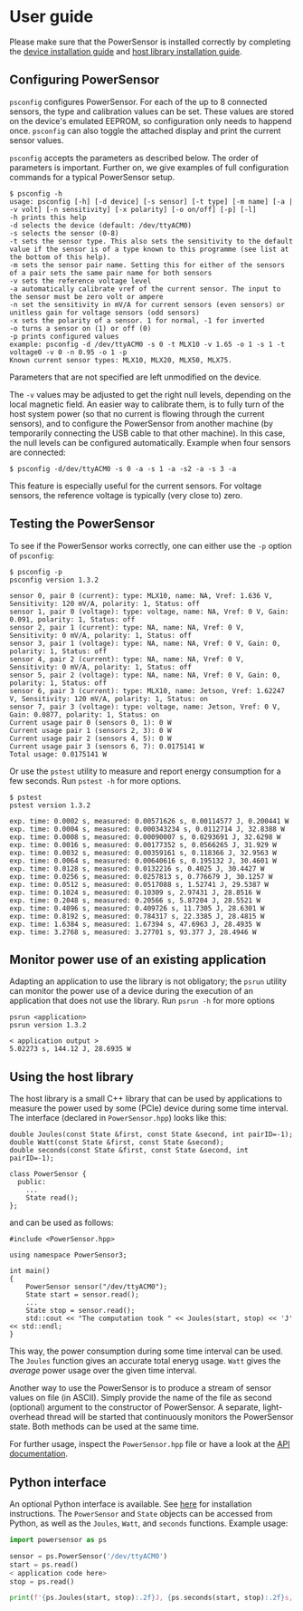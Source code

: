 # User guide
Please make sure that the PowerSensor is installed correctly by completing the [device installation guide](INSTALLATION_DEVICE.md) and [host library installation guide](INSTALLATION_HOST.md).

## Configuring PowerSensor
`psconfig` configures PowerSensor. For each of the up to 8 connected sensors, the type and calibration values can be set. These values are stored on the device's emulated EEPROM, so configuration only needs to happend once. `psconfig` can also toggle the attached display and print the current sensor values.

`psconfig` accepts the parameters as described below.  The order of parameters is important.  Further on, we give examples of full configuration commands for a typical PowerSensor setup.

```
$ psconfig -h
usage: psconfig [-h] [-d device] [-s sensor] [-t type] [-m name] [-a | -v volt] [-n sensitivity] [-x polarity] [-o on/off] [-p] [-l]
-h prints this help
-d selects the device (default: /dev/ttyACM0)
-s selects the sensor (0-8)
-t sets the sensor type. This also sets the sensitivity to the default value if the sensor is of a type known to this programme (see list at the bottom of this help).
-m sets the sensor pair name. Setting this for either of the sensors of a pair sets the same pair name for both sensors
-v sets the reference voltage level
-a automatically calibrate vref of the current sensor. The input to the sensor must be zero volt or ampere
-n set the sensitivity in mV/A for current sensors (even sensors) or unitless gain for voltage sensors (odd sensors)
-x sets the polarity of a sensor. 1 for normal, -1 for inverted
-o turns a sensor on (1) or off (0)
-p prints configured values
example: psconfig -d /dev/ttyACM0 -s 0 -t MLX10 -v 1.65 -o 1 -s 1 -t voltage0 -v 0 -n 0.95 -o 1 -p
Known current sensor types: MLX10, MLX20, MLX50, MLX75.
```

Parameters that are not specified are left unmodified on the device.

The `-v` values may be adjusted to get the right null levels, depending on the local magnetic field.  An easier way to calibrate them, is to fully turn of the host system power (so that no current is flowing through the current sensors), and to configure the PowerSensor from another machine (by temporarily connecting the USB cable to that other machine).  In this case, the null levels can be configured automatically. Example when four sensors are connected:

```
$ psconfig -d/dev/ttyACM0 -s 0 -a -s 1 -a -s2 -a -s 3 -a
```

This feature is especially useful for the current sensors. For voltage sensors, the reference voltage is typically (very close to) zero.


## Testing the PowerSensor
To see if the PowerSensor works correctly, one can either use the `-p` option of `psconfig`:
```
$ psconfig -p
psconfig version 1.3.2

sensor 0, pair 0 (current): type: MLX10, name: NA, Vref: 1.636 V, Sensitivity: 120 mV/A, polarity: 1, Status: off
sensor 1, pair 0 (voltage): type: voltage, name: NA, Vref: 0 V, Gain: 0.091, polarity: 1, Status: off
sensor 2, pair 1 (current): type: NA, name: NA, Vref: 0 V, Sensitivity: 0 mV/A, polarity: 1, Status: off
sensor 3, pair 1 (voltage): type: NA, name: NA, Vref: 0 V, Gain: 0, polarity: 1, Status: off
sensor 4, pair 2 (current): type: NA, name: NA, Vref: 0 V, Sensitivity: 0 mV/A, polarity: 1, Status: off
sensor 5, pair 2 (voltage): type: NA, name: NA, Vref: 0 V, Gain: 0, polarity: 1, Status: off
sensor 6, pair 3 (current): type: MLX10, name: Jetson, Vref: 1.62247 V, Sensitivity: 120 mV/A, polarity: 1, Status: on
sensor 7, pair 3 (voltage): type: voltage, name: Jetson, Vref: 0 V, Gain: 0.0877, polarity: 1, Status: on
Current usage pair 0 (sensors 0, 1): 0 W
Current usage pair 1 (sensors 2, 3): 0 W
Current usage pair 2 (sensors 4, 5): 0 W
Current usage pair 3 (sensors 6, 7): 0.0175141 W
Total usage: 0.0175141 W
```

Or use the `pstest` utility to measure and report energy consumption for a few seconds. Run `pstest -h` for more options.
```
$ pstest
pstest version 1.3.2

exp. time: 0.0002 s, measured: 0.00571626 s, 0.00114577 J, 0.200441 W
exp. time: 0.0004 s, measured: 0.000343234 s, 0.0112714 J, 32.8388 W
exp. time: 0.0008 s, measured: 0.00090007 s, 0.0293691 J, 32.6298 W
exp. time: 0.0016 s, measured: 0.00177352 s, 0.0566265 J, 31.929 W
exp. time: 0.0032 s, measured: 0.00359161 s, 0.118366 J, 32.9563 W
exp. time: 0.0064 s, measured: 0.00640616 s, 0.195132 J, 30.4601 W
exp. time: 0.0128 s, measured: 0.0132216 s, 0.4025 J, 30.4427 W
exp. time: 0.0256 s, measured: 0.0257813 s, 0.776679 J, 30.1257 W
exp. time: 0.0512 s, measured: 0.0517088 s, 1.52741 J, 29.5387 W
exp. time: 0.1024 s, measured: 0.10309 s, 2.97431 J, 28.8516 W
exp. time: 0.2048 s, measured: 0.20566 s, 5.87204 J, 28.5521 W
exp. time: 0.4096 s, measured: 0.409726 s, 11.7305 J, 28.6301 W
exp. time: 0.8192 s, measured: 0.784317 s, 22.3385 J, 28.4815 W
exp. time: 1.6384 s, measured: 1.67394 s, 47.6963 J, 28.4935 W
exp. time: 3.2768 s, measured: 3.27701 s, 93.377 J, 28.4946 W
```

## Monitor power use of an existing application
Adapting an application to use the library is not obligatory; the `psrun` utility can monitor the power use of a device during the execution of an application that does not use the library. Run `psrun -h` for more options
```
psrun <application>
psrun version 1.3.2

< application output >
5.02273 s, 144.12 J, 28.6935 W
```

## Using the host library
The host library is a small C++ library that can be used by applications to measure the power used by some (PCIe) device during some time interval.  The interface (declared in `PowerSensor.hpp`) looks like this:
```
double Joules(const State &first, const State &second, int pairID=-1);
double Watt(const State &first, const State &second);
double seconds(const State &first, const State &second, int pairID=-1);

class PowerSensor {
  public:
    ...
    State read();
};
```
and can be used as follows:
```
#include <PowerSensor.hpp>

using namespace PowerSensor3;

int main()
{
    PowerSensor sensor("/dev/ttyACM0");
    State start = sensor.read();
    ...
    State stop = sensor.read();
    std::cout << "The computation took " << Joules(start, stop) << 'J' << std::endl;
}
```

This way, the power consumption during some time interval can be used. The `Joules` function gives an accurate total eneryg usage. `Watt` gives the _average_ power usage over the given time interval.

Another way to use the PowerSensor is to produce a stream of sensor values on file (in ASCII). Simply provide the name of the file as second (optional) argument to the constructor of PowerSensor.  A separate, light-overhead thread will be started that continuously monitors the PowerSensor state. Both methods can be used at the same time.

For further usage, inspect the `PowerSensor.hpp` file or have a look at the [API documentation](https://nlesc-recruit.github.io/PowerSensor3).

## Python interface
An optional Python interface is available. See [here](INSTALLATION_HOST.md#python-bindings) for installation instructions. The `PowerSensor` and `State` objects can be accessed from Python, as well as the `Joules`, `Watt`, and `seconds` functions. Example usage:

```python
import powersensor as ps

sensor = ps.PowerSensor('/dev/ttyACM0')
start = ps.read()
< application code here>
stop = ps.read()

print(f'{ps.Joules(start, stop):.2f}J, {ps.seconds(start, stop):.2f}s, {ps.Watt(start, stop):.2f}W')
```
